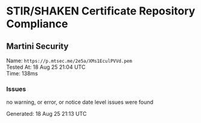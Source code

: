 # STIR/SHAKEN Certificate Repository Compliance

## Martini Security

Name: `https://p.mtsec.me/2e5a/XMs1EculPVVd.pem`\
Tested At: 18 Aug 25 21:04 UTC\
Time: 138ms

### Issues

no warning, or error, or notice date level issues were found

Generated: 18 Aug 25 21:13 UTC